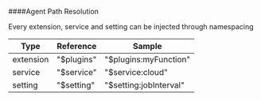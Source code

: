 ####Agent Path Resolution

Every extension, service and setting can be injected through namespacing 

Type      | Reference  | Sample 
----------|------------|----------------------
extension | "$plugins" | "$plugins:myFunction"
service   | "$service" | "$service:cloud"
setting   | "$setting" | "$setting:jobInterval"

